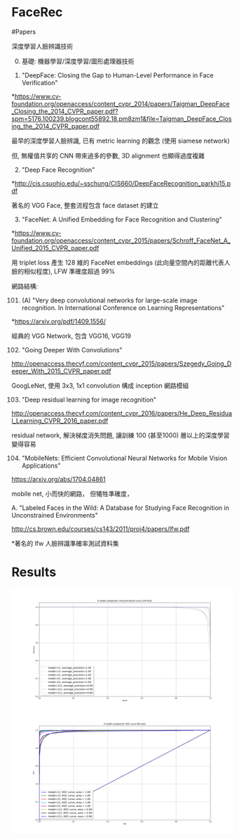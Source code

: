 # FaceRec

#Papers

深度學習人臉辨識技術

0. 基礎: 機器學習/深度學習/圖形處理器技術

1. "DeepFace: Closing the Gap to Human-Level Performance in Face Verification"

*https://www.cv-foundation.org/openaccess/content_cvpr_2014/papers/Taigman_DeepFace_Closing_the_2014_CVPR_paper.pdf?spm=5176.100239.blogcont55892.18.pm8zm1&file=Taigman_DeepFace_Closing_the_2014_CVPR_paper.pdf

最早的深度學習人臉辨識, 已有 metric learning 的觀念 (使用 siamese network)

但, 無權值共享的 CNN 帶來過多的參數, 3D alignment 也顯得過度複雜


2. "Deep Face Recognition" 

*http://cis.csuohio.edu/~sschung/CIS660/DeepFaceRecognition_parkhi15.pdf

著名的 VGG Face, 整套流程包含 face dataset 的建立


3. "FaceNet: A Unified Embedding for Face Recognition and Clustering"

*https://www.cv-foundation.org/openaccess/content_cvpr_2015/papers/Schroff_FaceNet_A_Unified_2015_CVPR_paper.pdf

用 triplet loss 產生 128 維的 FaceNet embeddings (此向量空間內的距離代表人臉的相似程度), LFW 準確度超過 99%

網路結構:

101. (A) "Very deep convolutional networks for large-scale image recognition. In International Conference on Learning Representations"

*https://arxiv.org/pdf/1409.1556/

經典的 VGG Network, 包含 VGG16, VGG19

102. "Going Deeper With Convolutions"

http://openaccess.thecvf.com/content_cvpr_2015/papers/Szegedy_Going_Deeper_With_2015_CVPR_paper.pdf

GoogLeNet, 使用 3x3, 1x1 convolution 構成 inception 網路模組

103. "Deep residual learning for image recognition"

http://openaccess.thecvf.com/content_cvpr_2016/papers/He_Deep_Residual_Learning_CVPR_2016_paper.pdf

residual network, 解決梯度消失問題, 讓訓練 100 (甚至1000) 層以上的深度學習變得容易

104. "MobileNets: Efficient Convolutional Neural Networks for Mobile Vision Applications"

https://arxiv.org/abs/1704.04861

mobile net, 小而快的網路， 但犧牲準確度， 

A. "Labeled Faces in the Wild: A Database for Studying Face Recognition in Unconstrained Environments"

http://cs.brown.edu/courses/cs143/2011/proj4/papers/lfw.pdf

*著名的 lfw 人臉辨識準確率測試資料集

# Results
![LFW precision-recall ](https://github.com/BIG-CHENG/FaceRec/blob/master/fr_lfw_prec_recall_all.png)
![LFW ROC ](https://github.com/BIG-CHENG/FaceRec/blob/master/fr_lfw_roc_all.png)
